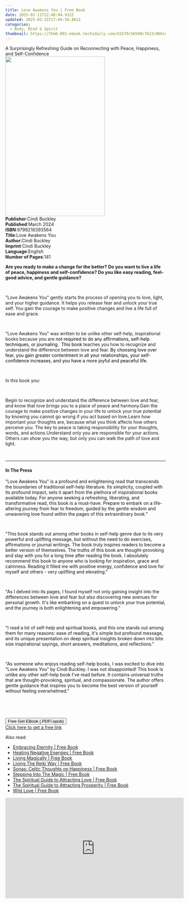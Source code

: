 ```yaml
---
title: Love Awakens You | Free Book
date: 2025-02-11T22:48:04.932Z
updated: 2025-02-15T17:04:50.801Z
categories:
  - Body, Mind & Spirit
thumbnail: https://thmb-001-ebook.techidaily.com/d1570c56500c7622c066144f38b6d661f45ede4239435869e40665ae820ca362.jpg
---
```

<main id="book-container">
  <div class="flex flex-col">
    <div class="book-brief flex-1 py-6 px-4 sm:p-6 md:py-10 md:px-8">
      <!-- brief-->
      <div class="book-brief-main">
        A Surprisingly Refreshing Guide on Reconnecting with Peace, Happiness,
        and Self-Confidence
      </div>
    </div>
    <div
      class="book-meta-info flex-1 grid gap-4 col-start-1 col-end-3 row-start-1 sm:mb-6 sm:grid-cols-4 lg:gap-6 lg:col-start-2 lg:row-end-6 lg:row-span-6 lg:mb-0"
    >
      <div
        class="book-meta-info-left place-content-center mt-4 p-4 text-sm leading-6 col-start-2 col-span-2 dark:text-slate-400"
      >
        <img
          class="w-full h-500 object-cover rounded-lg sm:h-255 sm:col-span-2 lg:col-span-full"
          src="https://img-001-ebook.techidaily.com/f7b71af3c0e61c7cb04df72a36490c338cc386caa1774abfe02078c51a7a3dbb.jpg"
          alt=""
          width="312"
          height="500"
        />
      </div>
      <div
        class="book-meta-info-right mt-2 col-start-1 row-start-2 col-span-3 self-center"
      >
        <!-- meta data  -->
        <div class="flex flex-col px-4 md:px-8">
          <div class="flex-1">
            <strong>Publisher</strong>:<span class="px-2">Cindi Buckley</span>
          </div>
          <div class="flex-1">
            <strong>Published</strong>:<span class="px-2">March 2024</span>
          </div>
          <div class="flex-1">
            <strong>ISBN</strong>:<span class="px-2">9798218393564</span>
          </div>
          <div class="flex-1">
            <strong>Title</strong>:<span class="px-2">Love Awakens You</span>
          </div>
          <div class="flex-1">
            <strong>Author</strong>:<span class="px-2">Cindi Buckley</span>
          </div>
          <div class="flex-1">
            <strong>Imprint</strong>:<span class="px-2">Cindi Buckley</span>
          </div>
          <div class="flex-1">
            <strong>Language</strong>:<span class="px-2">English</span>
          </div>
          <div class="flex-1">
            <strong>Number of Pages</strong>:<span class="px-2">141</span>
          </div>
        </div>
      </div>
    </div>
    <div class="book-description flex-1 py-6 px-4 sm:p-6 md:py-10 md:px-8">
      <div class="book-description-main">
        <div accordion-content="" id="description">
          <p>
            <strong
              >Are you ready to make a change for the better? Do you want to
              live a life of peace, happiness and self-confidence? Do you like
              easy reading, feel-good advice, and gentle guidance?
            </strong>
          </p>
          <p>&nbsp;</p>
          <p>
            "Love Awakens You" gently starts the process of opening you to love,
            light, and your higher guidance. It helps you release fear and
            unlock your true self. You gain the courage to make positive changes
            and live a life full of ease and grace.
          </p>
          <p>&nbsp;</p>
          <p>
            "Love Awakens You" was written to be unlike other self-help,
            inspirational books because you are
            <span style="color: rgb(0, 0, 0)"
              >not required to do any affirmations, self-help techniques, or
              journaling. &nbsp;This book </span
            >teaches you how to recognize and understand the difference between
            love and fear.
            <span style="color: rgb(0, 0, 0)"
              >By choosing love over fear, you gain greater contentment in all
              your relationships, your self-confidence increases, and you have a
              more joyful and peaceful life.</span
            >
          </p>
          <p>&nbsp;</p>
          <p>In this book you:</p>
          <p><br /></p>
          Begin to recognize and understand the difference between love and
          fear, and know that love brings you to a place of peace and
          harmony.Gain the courage to make positive changes in your life to
          unlock your true potential by knowing you cannot go wrong if you act
          based on love.Learn how important your thoughts are, because what you
          think affects how others perceive you. The key to peace is taking
          responsibility for your thoughts, words, and actions.Understand only
          you are responsible for your actions. Others can show you the way, but
          only you can walk the path of love and light.
          <p><br /></p>
        </div>
        <div class="accordion-fader"></div>
      </div>
    </div>
    <div class="book-excerpts flex-1 py-6 px-4 sm:p-6 md:py-10 md:px-8">
      <!-- excerpts-->
      <div class="book-excerpts-main">
        <hr />
        <h4 class="placeholder placeholder-heading">
          <span>In The Press</span>
        </h4>
        <p></p>
        <p>
          <span style="color: rgba(15, 17, 17, 1)"
            >"Love Awakens You" is a profound and enlightening read that
            transcends the boundaries of traditional self-help literature. Its
            simplicity, coupled with its profound impact, sets it apart from the
            plethora of inspirational books available today. For anyone seeking
            a refreshing, liberating, and transformative read, this book is a
            must-have. Prepare to embark on a life-altering journey from fear to
            freedom, guided by the gentle wisdom and unwavering love found
            within the pages of this extraordinary book."</span
          >
        </p>
        <p><br /></p>
        <p>
          <span style="color: rgba(15, 17, 17, 1)"
            ><span>﻿﻿"</span>This book stands out among other books in self-help
            genre due to its very powerful and uplifting message, but without
            the need to do exercises, affirmations or journal writings. The book
            truly inspires readers to become a better version of themselves. The
            truths of this book are thought-provoking and stay with you for a
            long time after reading the book. I absolutely recommend this book
            to anyone who is looking for inspiration, grace and calmness.
            Reading it filled me with positive energy, confidence and love for
            myself and others - very uplifting and elevating."</span
          >
        </p>
        <p><br /></p>
        <p>
          <span style="color: rgba(15, 17, 17, 1)"
            >"As I delved into its pages, I found myself not only gaining
            insight into the differences between love and fear but also
            discovering new avenues for personal growth. It's like embarking on
            a quest to unlock your true potential, and the journey is both
            enlightening and empowering."</span
          >
        </p>
        <p><br /></p>
        <p>
          <span style="color: rgba(15, 17, 17, 1)"
            ><span>"﻿﻿﻿﻿﻿</span>I read a lot of self-help and spiritual books,
            and this one stands out among them for many reasons: ease of
            reading, it's simple but profound message, and its unique
            presentation on deep spiritual insights broken down into bite size
            inspirational sayings, short answers, meditations, and
            reflections."</span
          >
        </p>
        <p><br /></p>
        <p>
          <span style="color: rgba(15, 17, 17, 1)"
            ><span>﻿﻿"﻿﻿</span>As someone who enjoys reading self-help books, I
            was excited to dive into "Love Awakens You" by Cindi Buckley. I was
            not disappointed! This book is unlike any other self-help book I've
            read before. It contains universal truths that are
            thought-provoking, spiritual, and compassionate. The author offers
            gentle guidance that inspires you to become the best version of
            yourself without feeling overwhelmed."</span
          >
        </p>
        <p><br /></p>
        <p><br /></p>
        <p></p>
      </div>
    </div>
    <div
      class="book-about-author flex-1 py-6 px-4 sm:p-6 md:py-10 md:px-8"
    ></div>
    <div class="book-free-get flex-1 py-6 px-4 sm:p-6 md:py-10 md:px-8">
      <button
        id="btn-free-get"
        class="bg-blue-500 hover:bg-blue-700 text-white font-bold py-2 px-4 rounded"
      >
        Free Get EBook (.PDF/.epub)
      </button>
      <div id="countdown-display" class="px-2 text-lg mt-2"></div>
      <a
        id="free-link"
        class="hidden bg-blue-500 hover:bg-blue-700 text-white font-bold py-2 px-4 rounded"
        href="https://www.ebooks.com/en-us/book/211259844/love-awakens-you/cindi-buckley/"
        target="_blank"
        >Click here to get a free link</a
      >
    </div>
    <script>
      let countdownTime = 0;
      let countdownInterval = null;
      document
        .getElementById('btn-free-get')
        .addEventListener('click', startCountdown);
      function startCountdown() {
        countdownTime = new Date().getTime() + 60000 * 3;
        countdownInterval = setInterval(updateCountdown, 1000);
        document.getElementById('btn-free-get').disabled = true;
        document
          .getElementById('btn-free-get')
          .classList.add('bg-gray-500', 'cursor-not-allowed');
      }
      function updateCountdown() {
        let currentTime = new Date().getTime();
        let timeLeft = countdownTime - currentTime;
        let secondsLeft = Math.floor(timeLeft / 1000);
        document.getElementById('countdown-display').innerHTML =
          `Remaining time: ${secondsLeft} seconds.`;
        if (secondsLeft <= 0) {
          clearInterval(countdownInterval);
          document.getElementById('btn-free-get').classList.add('hidden');
          document.getElementById('free-link').classList.remove('hidden');
          document.getElementById('countdown-display').innerHTML = '';
        }
      }
    </script>
  </div>
</main>

<ins class="adsbygoogle"
      style="display:block"
      data-ad-client="ca-pub-7571918770474297"
      data-ad-slot="8358498916"
      data-ad-format="auto"
      data-full-width-responsive="true"></ins>
    

<span class="atpl-alsoreadstyle">Also read:</span>
<div><ul>
<li><a href="https://novels-ebooks.techidaily.com/1626533-9781444719826-embracing-eternity/"><u>Embracing Eternity | Free Book</u></a></li>
<li><a href="https://novels-ebooks.techidaily.com/1626756-9781405511483-healing-negative-energies/"><u>Healing Negative Energies | Free Book</u></a></li>
<li><a href="https://novels-ebooks.techidaily.com/1626381-9781405516013-living-magically/"><u>Living Magically | Free Book</u></a></li>
<li><a href="https://novels-ebooks.techidaily.com/1626570--living-the-reiki-way/"><u>Living The Reiki Way | Free Book</u></a></li>
<li><a href="https://novels-ebooks.techidaily.com/1625964-9781444725810-sonas-celtic-thoughts-on-happiness/"><u>Sonas: Celtic Thoughts on Happiness | Free Book</u></a></li>
<li><a href="https://novels-ebooks.techidaily.com/1626379-9781405515993-stepping-into-the-magic/"><u>Stepping Into The Magic | Free Book</u></a></li>
<li><a href="https://novels-ebooks.techidaily.com/1626439-9781841814254-the-spiritual-guide-to-attracting-love/"><u>The Spiritual Guide to Attracting Love | Free Book</u></a></li>
<li><a href="https://novels-ebooks.techidaily.com/1626440-9781841814261-the-spiritual-guide-to-attracting-prosperity/"><u>The Spiritual Guide to Attracting Prosperity | Free Book</u></a></li>
<li><a href="https://novels-ebooks.techidaily.com/1626380-9781405516006-wild-love/"><u>Wild Love | Free Book</u></a></li>
</ul></div>

<!-- affiliate ads begin -->
<iframe width="560" height="315" src="https://www.youtube.com/embed/jnITUsxMz5s?si=ohwRVH6eWhVnC6Xf" title="YouTube video player" frameborder="0" allow="accelerometer; autoplay; clipboard-write; encrypted-media; gyroscope; picture-in-picture; web-share" referrerpolicy="strict-origin-when-cross-origin" allowfullscreen></iframe>
<!-- affiliate ads end -->

